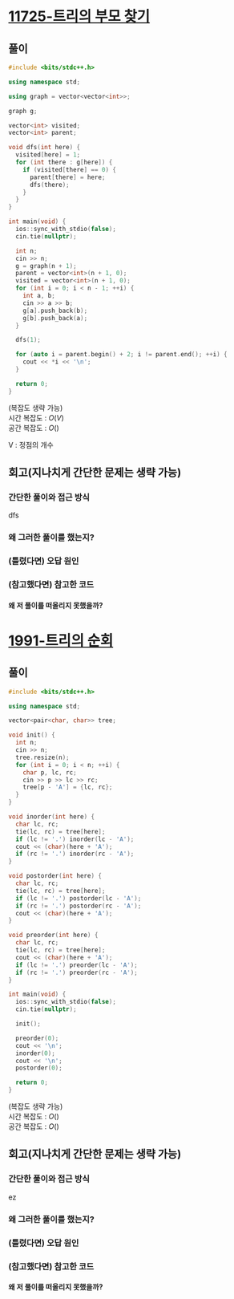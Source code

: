 # [11725-트리의 부모 찾기](https://www.acmicpc.net/problem/11725)

## 풀이

```cpp
#include <bits/stdc++.h>

using namespace std;

using graph = vector<vector<int>>;

graph g;

vector<int> visited;
vector<int> parent;

void dfs(int here) {
  visited[here] = 1;
  for (int there : g[here]) {
    if (visited[there] == 0) {
      parent[there] = here;
      dfs(there);
    }
  }
}

int main(void) {
  ios::sync_with_stdio(false);
  cin.tie(nullptr);

  int n;
  cin >> n;
  g = graph(n + 1);
  parent = vector<int>(n + 1, 0);
  visited = vector<int>(n + 1, 0);
  for (int i = 0; i < n - 1; ++i) {
    int a, b;
    cin >> a >> b;
    g[a].push_back(b);
    g[b].push_back(a);
  }

  dfs(1);

  for (auto i = parent.begin() + 2; i != parent.end(); ++i) {
    cout << *i << '\n';
  }

  return 0;
}
```

(복잡도 생략 가능)  
시간 복잡도 : $O(V)$  
공간 복잡도 : $O()$   

V : 정점의 개수

## 회고(지나치게 간단한 문제는 생략 가능)

### 간단한 풀이와 접근 방식

dfs

### 왜 그러한 풀이를 했는지?



### (틀렸다면) 오답 원인


### (참고했다면) 참고한 코드

#### 왜 저 풀이를 떠올리지 못했을까?

# [1991-트리의 순회](https://www.acmicpc.net/problem/1991)

## 풀이

```cpp
#include <bits/stdc++.h>

using namespace std;

vector<pair<char, char>> tree;

void init() {
  int n;
  cin >> n;
  tree.resize(n);
  for (int i = 0; i < n; ++i) {
    char p, lc, rc;
    cin >> p >> lc >> rc;
    tree[p - 'A'] = {lc, rc};
  }
}

void inorder(int here) {
  char lc, rc;
  tie(lc, rc) = tree[here];
  if (lc != '.') inorder(lc - 'A');
  cout << (char)(here + 'A');
  if (rc != '.') inorder(rc - 'A');
}

void postorder(int here) {
  char lc, rc;
  tie(lc, rc) = tree[here];
  if (lc != '.') postorder(lc - 'A');
  if (rc != '.') postorder(rc - 'A');
  cout << (char)(here + 'A');
}

void preorder(int here) {
  char lc, rc;
  tie(lc, rc) = tree[here];
  cout << (char)(here + 'A');
  if (lc != '.') preorder(lc - 'A');
  if (rc != '.') preorder(rc - 'A');
}

int main(void) {
  ios::sync_with_stdio(false);
  cin.tie(nullptr);

  init();

  preorder(0);
  cout << '\n';
  inorder(0);
  cout << '\n';
  postorder(0);

  return 0;
}
```

(복잡도 생략 가능)  
시간 복잡도 : $O()$  
공간 복잡도 : $O()$   



## 회고(지나치게 간단한 문제는 생략 가능)

### 간단한 풀이와 접근 방식

ez

### 왜 그러한 풀이를 했는지?



### (틀렸다면) 오답 원인



### (참고했다면) 참고한 코드


#### 왜 저 풀이를 떠올리지 못했을까?

